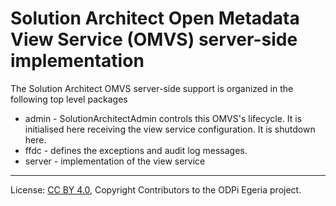 <!-- SPDX-License-Identifier: CC-BY-4.0 -->
<!-- Copyright Contributors to the ODPi Egeria project. -->

# Solution Architect Open Metadata View Service (OMVS) server-side implementation

The Solution Architect OMVS server-side support is organized in the following top level packages 

* admin -  SolutionArchitectAdmin controls this OMVS's lifecycle. It is initialised here receiving the view service configuration. It is shutdown here.
* ffdc - defines the exceptions and audit log messages.
* server - implementation of the view service

----
License: [CC BY 4.0](https://creativecommons.org/licenses/by/4.0/),
Copyright Contributors to the ODPi Egeria project.
